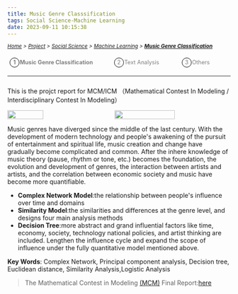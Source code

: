 ```yaml
---
title: Music Genre Classsification
tags: Social Science-Machine Learning
date: 2023-09-11 10:15:38
---
```


<style>
    .image-container {
        display: flex;
        justify-content: space-between; /* 让图片均匀分布在一行中 */
        position: relative;
    }
    .menu-item {
        display: inline-block; /* Ensure elements are horizontally aligned */
        margin-right: 20px;
        position: relative;
        padding: 5px;
        color: grey;
        text-decoration: none;
        font-size: 90%; /* Reduce font size */
    }
    .menu-item:hover {
        font-weight: bold;
        color: grey !important;
    }
    .menu-item::before {
        content: counter(item) " ";
        counter-increment: item;
        border: 1px solid black;
        background-color: transparent;
        border-radius: 50%;
        width: 20px;
        height: 20px;
        display: inline-block;
        text-align: center;
        line-height: 20px;
        margin-right: 1px;
        color: grey;
    }
    .menu-list {
        list-style: none; 
        counter-reset: item;
        padding: 0; /* Remove default padding */
    }
    .menu-list div {
        white-space: nowrap; /* Prevent wrapping of list items */
    }
</style>

*<small>[Home](/Home/index.html) > [Project](/tags/Project/index.html) > [Social Science](/2023/09/11/Project/Social-Science/Social-Science/index.html) > [Machine Learning](/2023/09/11/Project/Social-Science/Machine-Learning/Music-Genre-Classification/index.html) > **[Music Genre Classification](/2023/09/11/Project/Social-Science/Machine-Learning/Music-Genre-Classification/index.html)</small>***

<ol class="menu-list">
    <div>
        <li><strong><a href="/2023/09/11/Project/Social-Science/Machine-Learning/Music-Genre-Classification/index.html" class="menu-item">Music Genre Classification&nbsp;&nbsp;&nbsp;&nbsp;&nbsp;&nbsp</a></strong><a href="/2023/09/11/Project/Social-Science/Machine-Learning/Text-Analysis/index.html"  class="menu-item">Text Analysis&nbsp;&nbsp;&nbsp;&nbsp;&nbsp;&nbsp</a><a href="/2023/09/11/Project/Social-Science/Machine-Learning/Others/index.html" class="menu-item">Others&nbsp;&nbsp;&nbsp;&nbsp;&nbsp;&nbsp</a></li>
    </div>
</ol>


---
<h3 id="machine-learning-section"></h3>

This is the projct report for MCM/ICM （Mathematical Contest In Modeling / Interdisciplinary Contest In Modeling）
<div class="image-container">
    <img src="https://s2.loli.net/2024/01/06/AczVOLmCguHQUTq.png" width="40%" height="40%">
    <img src="https://s2.loli.net/2024/01/06/QxaA84Dng5EeTGF.png" width="52%" height="52%">
</div>

Music genres have diverged since the middle of the last century. With the development of modern technology and people's awakening of the pursuit of entertainment and spiritual life, music creation and change have gradually become complicated and common. After the inhere knowledge of music theory (pause, rhythm or tone, etc.) becomes the foundation, the evolution and development of genres, the interaction between artists and artists, and the correlation between economic society and music have become more quantifiable. 

- **Complex Network Model**:the relationship between people's influence over time and domains
- **Similarity Model**:the similarities and differences at the genre level, and designs four main analysis methods
- **Decision Tree**:more abstract and grand influential factors like time, economy, society, technology national policies, and artist thinking are included. Lengthen the influence cycle and expand the scope of influence under the fully quantitative model mentioned above. 
  
**Key Words**: Complex Network, Principal component analysis, Decision tree, Euclidean distance, Similarity Analysis,Logistic Analysis

> The Mathematical Contest in Modeling [(MCM)](https://contest.comap.com/undergraduate/contests/mcm/)
> Final Report:[here](/pdf/HCI.pdf)

